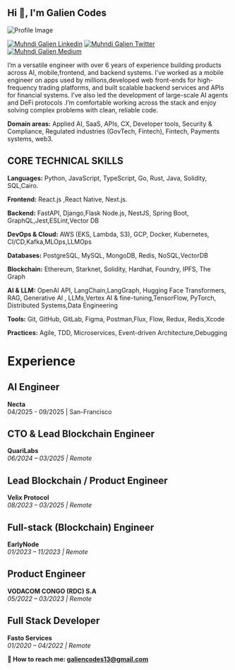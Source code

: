 <h2 align="left">Hi 👋, I'm Galien Codes</h1>

![Profile Image](https://i.ibb.co/B5N9WQbB/Screenshot-2025-02-10-at-17-44-14.png)

[![Muhndi Galien Linkedin](https://img.shields.io/badge/LinkedIn-0077B5?style=for-the-badge&logo=linkedin&logoColor=white)](https://www.linkedin.com/in/muhindo-galien/)
[![Muhndi Galien Twitter](https://img.shields.io/badge/Twitter-1DA1F2?style=for-the-badge&logo=twitter&logoColor=white)](https://twitter.com/GalienMuhindo)
[![Muhndi Galien Medium](https://img.shields.io/badge/Medium-000000?style=for-the-badge&logo=medium&logoColor=white)](https://medium.com/@galiendev)


I’m a versatile engineer with over 6 years of experience building products across AI, mobile,frontend, and backend systems. I’ve worked as a mobile engineer on apps used by millions,developed web front-ends for high-frequency trading platforms, and built scalable backend services and APIs for financial systems. I’ve also led the development of large-scale AI agents and DeFi protocols .I’m comfortable working across the stack and enjoy solving complex problems with clean, reliable code.

**Domain areas:** Applied AI, SaaS, APIs, CX, Developer tools, Security & Compliance, Regulated industries (GovTech, Fintech), Fintech, Payments systems, web3.

## CORE TECHNICAL SKILLS
**Languages:** Python, JavaScript, TypeScript, Go, Rust, Java, Solidity, SQL,Cairo.

**Frontend:** React.js ,React Native, Next.js.

**Backend:** FastAPI, Django,Flask Node.js, NestJS, Spring Boot, GraphQL,Jest,ESLint,Vector DB

**DevOps & Cloud:** AWS (EKS, Lambda, S3), GCP, Docker, Kubernetes, CI/CD,Kafka,MLOps,LLMOps

**Databases:** PostgreSQL, MySQL, MongoDB, Redis, NoSQL,VectorDB

**Blockchain:** Ethereum, Starknet, Solidity, Hardhat, Foundry, IPFS, The Graph

**AI & LLM:** OpenAI API, LangChain,LangGraph, Hugging Face Transformers, RAG, Generative AI , LLMs,Vertex AI & fine-tuning,TensorFlow, PyTorch, Distributed Systems,Data Engineering

**Tools:** Git, GitHub, GitLab, Figma, Postman,Flux, Flow, Redux, Redis,Xcode

**Practices:** Agile, TDD, Microservices, Event-driven Architecture,Debugging

# Experience
## AI Engineer 
**Necta**  
04/2025 -  09/2025 | San-Francisco
## CTO & Lead Blockchain Engineer  
**QuariLabs**  
*06/2024 – 03/2025 | Remote*  

## Lead Blockchain / Product Engineer  
**Velix Protocol**  
*08/2023 – 03/2025 | Remote*  

## Full-stack (Blockchain) Engineer  
**EarlyNode**  
*01/2023 – 11/2023 | Remote*  

## Product Engineer  
**VODACOM CONGO (RDC) S.A**  
*05/2022 – 03/2023 | Remote*  

## Full Stack Developer  
**Fasto Services**  
*01/2020 – 04/2022 |  Remote* 


 **📧 How to reach me: <a href="galiencodes13@gmail.com">galiencodes13@gmail.com<a/>**



